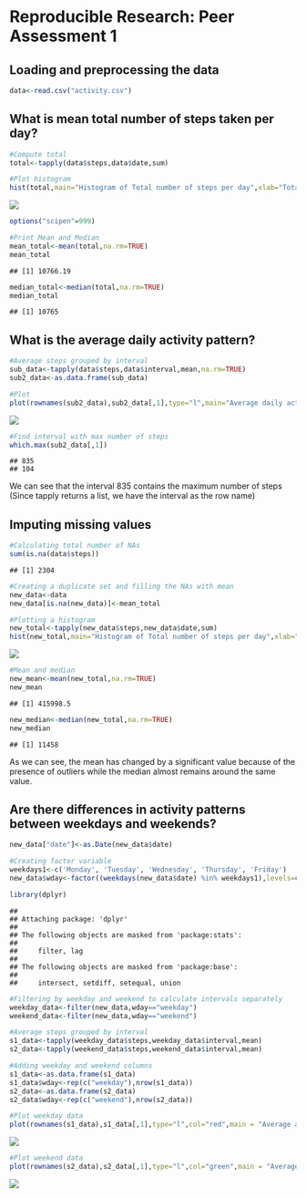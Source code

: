 # Reproducible Research: Peer Assessment 1


## Loading and preprocessing the data

```r
data<-read.csv("activity.csv")
```

## What is mean total number of steps taken per day?

```r
#Compute total
total<-tapply(data$steps,data$date,sum)

#Plot histogram
hist(total,main="Histogram of Total number of steps per day",xlab="Total number of steps",col="orange")
```

![](PA1_template_files/figure-html/mean_totalsteps-1.png) 

```r
options("scipen"=999)

#Print Mean and Median
mean_total<-mean(total,na.rm=TRUE)
mean_total
```

```
## [1] 10766.19
```

```r
median_total<-median(total,na.rm=TRUE)
median_total
```

```
## [1] 10765
```

## What is the average daily activity pattern?

```r
#Average steps grouped by interval
sub_data<-tapply(data$steps,data$interval,mean,na.rm=TRUE)
sub2_data<-as.data.frame(sub_data)

#Plot
plot(rownames(sub2_data),sub2_data[,1],type="l",main="Average daily activity pattern",xlab="Interval",ylab="Avg number of steps",col="magenta")
```

![](PA1_template_files/figure-html/avg_daily_activity-1.png) 

```r
#Find interval with max number of steps
which.max(sub2_data[,1])
```

```
## 835 
## 104
```
We can see that the interval 835 contains the maximum number of steps (Since tapply returns a list, we have the interval as the row name)

## Imputing missing values

```r
#Calculating total number of NAs
sum(is.na(data$steps))
```

```
## [1] 2304
```

```r
#Creating a duplicate set and filling the NAs with mean
new_data<-data
new_data[is.na(new_data)]<-mean_total

#Plotting a histogram
new_total<-tapply(new_data$steps,new_data$date,sum)
hist(new_total,main="Histogram of Total number of steps per day",xlab="Total number of steps",col="blue")
```

![](PA1_template_files/figure-html/input_NA-1.png) 

```r
#Mean and median
new_mean<-mean(new_total,na.rm=TRUE)
new_mean
```

```
## [1] 415998.5
```

```r
new_median<-median(new_total,na.rm=TRUE)
new_median
```

```
## [1] 11458
```
As we can see, the mean has changed by a significant value because of the presence of outliers while the median almost remains around the same value.

## Are there differences in activity patterns between weekdays and weekends?

```r
new_data["date"]<-as.Date(new_data$date)

#Creating factor variable
weekdays1<-c('Monday', 'Tuesday', 'Wednesday', 'Thursday', 'Friday')
new_data$wday<-factor((weekdays(new_data$date) %in% weekdays1),levels=c(FALSE,TRUE),labels=c('weekend','weekday'))

library(dplyr)
```

```
## 
## Attaching package: 'dplyr'
## 
## The following objects are masked from 'package:stats':
## 
##     filter, lag
## 
## The following objects are masked from 'package:base':
## 
##     intersect, setdiff, setequal, union
```

```r
#Filtering by weekday and weekend to calculate intervals separately
weekday_data<-filter(new_data,wday=="weekday")
weekend_data<-filter(new_data,wday=="weekend")

#Average steps grouped by interval
s1_data<-tapply(weekday_data$steps,weekday_data$interval,mean)
s2_data<-tapply(weekend_data$steps,weekend_data$interval,mean)

#Adding weekday and weekend columns
s1_data<-as.data.frame(s1_data)
s1_data$wday<-rep(c("weekday"),nrow(s1_data))
s2_data<-as.data.frame(s2_data)
s2_data$wday<-rep(c("weekend"),nrow(s2_data))

#Plot weekday data
plot(rownames(s1_data),s1_data[,1],type="l",col="red",main = "Average activity patterns on Weekdays",xlab="Interval",ylab="Avg number of steps")
```

![](PA1_template_files/figure-html/weekday_weekend-1.png) 

```r
#Plot weekend data
plot(rownames(s2_data),s2_data[,1],type="l",col="green",main = "Average activity patterns on Weekends",xlab="Interval",ylab="Avg number of steps")
```

![](PA1_template_files/figure-html/weekday_weekend-2.png) 
